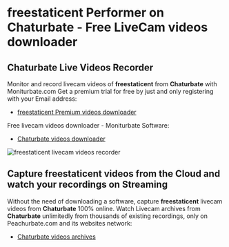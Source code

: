 # freestaticent Performer on Chaturbate - Free LiveCam videos downloader

## Chaturbate Live Videos Recorder

Monitor and record livecam videos of **freestaticent** from **Chaturbate** with Moniturbate.com
Get a premium trial for free by just and only registering with your Email address:
* [freestaticent Premium videos downloader](https://moniturbate.com/request-demo-licence-key.html)

Free livecam videos downloader - Moniturbate Software:
* [Chaturbate videos downloader](https://moniturbate.com/moniturbate-download-software.html)

![freestaticent livecam videos recorder](https://peachurnet.com/templates/moniturbate-software.png)


## Capture freestaticent videos from the Cloud and watch your recordings on Streaming

Without the need of downloading a software, capture **freestaticent** livecam videos from **Chaturbate** 100% online.
Watch Livecam archives from **Chaturbate** unlimitedly from thousands of existing recordings, only on Peachurbate.com and its websites network:
* [Chaturbate videos archives](https://peachurnet.com/)